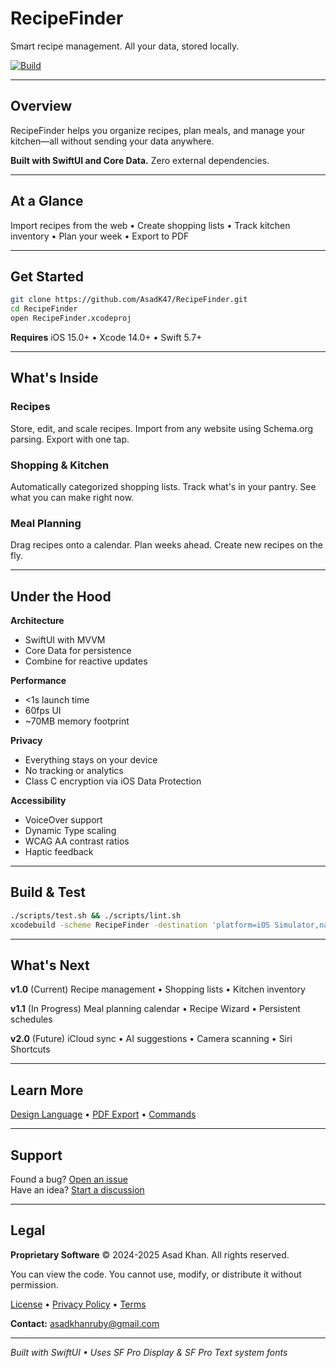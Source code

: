 # RecipeFinder

Smart recipe management. All your data, stored locally.

[![Build](https://github.com/AsadK47/RecipeFinder/actions/workflows/build.yml/badge.svg)](https://github.com/AsadK47/RecipeFinder/actions/workflows/build.yml)

---

## Overview

RecipeFinder helps you organize recipes, plan meals, and manage your kitchen—all without sending your data anywhere.

**Built with SwiftUI and Core Data.** Zero external dependencies.

---

## At a Glance

Import recipes from the web • Create shopping lists • Track kitchen inventory • Plan your week • Export to PDF

---

## Get Started

```bash
git clone https://github.com/AsadK47/RecipeFinder.git
cd RecipeFinder
open RecipeFinder.xcodeproj
```

**Requires** iOS 15.0+ • Xcode 14.0+ • Swift 5.7+

---

## What's Inside

### Recipes
Store, edit, and scale recipes. Import from any website using Schema.org parsing. Export with one tap.

### Shopping & Kitchen
Automatically categorized shopping lists. Track what's in your pantry. See what you can make right now.

### Meal Planning
Drag recipes onto a calendar. Plan weeks ahead. Create new recipes on the fly.

---

## Under the Hood

**Architecture**
- SwiftUI with MVVM
- Core Data for persistence
- Combine for reactive updates

**Performance**
- <1s launch time
- 60fps UI
- ~70MB memory footprint

**Privacy**
- Everything stays on your device
- No tracking or analytics
- Class C encryption via iOS Data Protection

**Accessibility**
- VoiceOver support
- Dynamic Type scaling
- WCAG AA contrast ratios
- Haptic feedback

---

## Build & Test

```bash
./scripts/test.sh && ./scripts/lint.sh
xcodebuild -scheme RecipeFinder -destination 'platform=iOS Simulator,name=iPhone 15'
```

---

## What's Next

**v1.0** (Current)
Recipe management • Shopping lists • Kitchen inventory

**v1.1** (In Progress)
Meal planning calendar • Recipe Wizard • Persistent schedules

**v2.0** (Future)
iCloud sync • AI suggestions • Camera scanning • Siri Shortcuts

---

## Learn More

[Design Language](docs/DESIGN_AESTHETIC.md) • [PDF Export](docs/PDF_DESIGN_GUIDE.md) • [Commands](docs/COMMANDS.md)

---

## Support

Found a bug? [Open an issue](https://github.com/AsadK47/RecipeFinder/issues)  
Have an idea? [Start a discussion](https://github.com/AsadK47/RecipeFinder/discussions)

---

## Legal

**Proprietary Software** © 2024-2025 Asad Khan. All rights reserved.

You can view the code. You cannot use, modify, or distribute it without permission.

[License](./LICENSE) • [Privacy Policy](./legal/PRIVACY_POLICY.md) • [Terms](./legal/TERMS_OF_SERVICE.md)

**Contact:** asadkhanruby@gmail.com

---

*Built with SwiftUI • Uses SF Pro Display & SF Pro Text system fonts*
